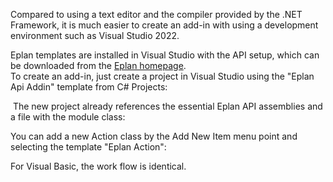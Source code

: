 Compared to using a text editor and the compiler provided by the .NET Framework, it is much easier to create an add-in with using a development environment such as Visual Studio 2022.

Eplan templates are installed in Visual Studio with the API setup, which can be downloaded from the [Eplan homepage](https://www.eplan.de/services/downloads/eplan-api/).   
To create an add-in, just create a project in Visual Studio using the "Eplan Api Addin" template from C# Projects:

 The new project already references the essential Eplan API assemblies and a file with the module class:

You can add a new Action class by the Add New Item menu point and selecting the template "Eplan Action":


For Visual Basic, the work flow is identical.